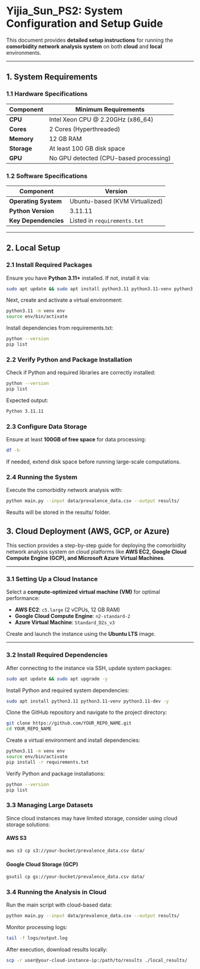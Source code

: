# Yijia_Sun_PS2: **System Configuration and Setup Guide**

This document provides **detailed setup instructions** for running the **comorbidity network analysis system** on both **cloud** and **local** environments.

---

## **1. System Requirements**

### **1.1 Hardware Specifications**
| Component     | Minimum Requirements |
|--------------|----------------------|
| **CPU**      | Intel Xeon CPU @ 2.20GHz (x86_64) |
| **Cores**    | 2 Cores (Hyperthreaded) |
| **Memory**   | 12 GB RAM |
| **Storage**  | At least 100 GB disk space |
| **GPU**      | No GPU detected (CPU-based processing) |

### **1.2 Software Specifications**
| Component       | Version |
|----------------|---------|
| **Operating System** | Ubuntu-based (KVM Virtualized) |
| **Python Version**  | 3.11.11 |
| **Key Dependencies** | Listed in `requirements.txt` |

---

## **2. Local Setup**

### **2.1 Install Required Packages**
Ensure you have **Python 3.11+** installed. If not, install it via:

```sh
sudo apt update && sudo apt install python3.11 python3.11-venv python3.11-dev -y
```

Next, create and activate a virtual environment:
```sh
python3.11 -m venv env
source env/bin/activate
```

Install dependencies from requirements.txt:
```sh
python --version
pip list
```

### **2.2 Verify Python and Package Installation**
Check if Python and required libraries are correctly installed:
```sh
python --version
pip list
```
Expected output:
```sh
Python 3.11.11
```

### **2.3 Configure Data Storage**
Ensure at least **100GB of free space** for data processing:
```sh
df -h
```
If needed, extend disk space before running large-scale computations.

### **2.4 Running the System**
Execute the comorbidity network analysis with:
```sh
python main.py --input data/prevalence_data.csv --output results/
```
Results will be stored in the results/ folder.

## **3. Cloud Deployment (AWS, GCP, or Azure)**

This section provides a step-by-step guide for deploying the comorbidity network analysis system on cloud platforms like **AWS EC2, Google Cloud Compute Engine (GCP), and Microsoft Azure Virtual Machines**.

---

### **3.1 Setting Up a Cloud Instance**

Select a **compute-optimized virtual machine (VM)** for optimal performance:

- **AWS EC2**: `c5.large` (2 vCPUs, 12 GB RAM)
- **Google Cloud Compute Engine**: `n2-standard-2`
- **Azure Virtual Machine**: `Standard_D2s_v3`

Create and launch the instance using the **Ubuntu LTS** image.

---

### **3.2 Install Required Dependencies**

After connecting to the instance via SSH, update system packages:

```sh
sudo apt update && sudo apt upgrade -y
```

Install Python and required system dependencies:
```sh
sudo apt install python3.11 python3.11-venv python3.11-dev -y
```

Clone the GitHub repository and navigate to the project directory:
```sh
git clone https://github.com/YOUR_REPO_NAME.git
cd YOUR_REPO_NAME
```

Create a virtual environment and install dependencies:
```sh
python3.11 -m venv env
source env/bin/activate
pip install -r requirements.txt
```

Verify Python and package installations:
```sh
python --version
pip list
```

### **3.3 Managing Large Datasets**
Since cloud instances may have limited storage, consider using cloud storage solutions:

#### **AWS S3**
```sh
aws s3 cp s3://your-bucket/prevalence_data.csv data/
```

#### **Google Cloud Storage (GCP)**
```sh
gsutil cp gs://your-bucket/prevalence_data.csv data/
```

### **3.4 Running the Analysis in Cloud**
Run the main script with cloud-based data:
```sh
python main.py --input data/prevalence_data.csv --output results/
```

Monitor processing logs:
```sh
tail -f logs/output.log
```

After execution, download results locally:
```sh
scp -r user@your-cloud-instance-ip:/path/to/results ./local_results/
```
